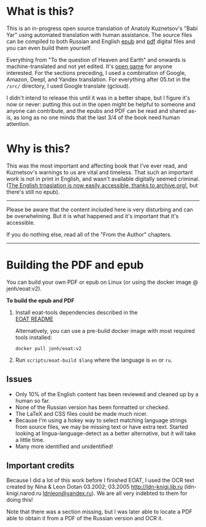 
# What is this?

This is an in-progress open source translation of Anatoly Kuznetsov's "Babi Yar"
using automated translation with human assistance. The source files can be compiled
to both Russian and English [epub](epub/) and [pdf](pdf/) digital files and you can
even build them yourself. 

Everything from "To the question of Heaven and Earth" and onwards is machine-translated
and not yet edited. It's [open game](chapters) for anyone interested. For the sections
preceding, I used a combination of Google, Amazon, Deepl, and Yandex translation. For 
everything after 05.txt in the `/src/` directory, I used Google translate (gcloud).

I didn't intend to release this until it was in a better shape, but I figure it's 
now or never: putting this out in the open might be helpful to someone and anyone can
contribute, and the epubs and PDF can be read and shared as-is, as long as no one
minds that the last 3/4 of the book need human attention.

# Why is this?

This was the most important and affecting book that I've ever read, and
Kuznetsov's warnings to us are vital and timeless. That such an important
work is not in print in English, and wasn't available digitally seemed criminal.
([The English trnaslation is now easily accessible, thanks to archive.org!](https://archive.org/details/babiyardocumenti0000anat),
but there's still no epub).

-------
Please be aware that the content included here is very disturbing and can be
overwhelming. But it is what happened and it's important that it's accessible.

If you do nothing else, read all of the "From the Author" chapters. 

------

# Building the PDF and epub

You can build your own PDF or epub on Linux (or using the docker image @ jenh/eoat:v2).

**To build the epub and PDF**

1. Install eoat-tools dependencies described in the  
   [EOAT README](https://github.com/jenh/epub-ocr-and-translate)


   Alternatively, you can use a pre-build docker image with most required tools installed:

   `docker pull jenh/eoat:v2`

2. Run `scripts/eoat-build $lang` where the language is `en` or `ru`.

## Issues

* Only 10% of the English content has been reviewed and cleaned up by a human so far.
* None of the Russian version has been formatted or checked.
* The LaTeX and CSS files could be made much nicer.
* Because I'm using a hokey way to select matching language strings from source files,
  we may be missing text or have extra text. Started looking at lingua-language-detect
  as a better alternative, but it will take a little time.
* Many more identified and unidentified!

## Important credits

Because I did a lot of this work before I finished EOAT, I used the OCR text created by Nina &
Leon Dotan 03.2002; 03.2005 http://ldn-knigi.lib.ru  (ldn-knigi.narod.ru    ldnleon@yandex.ru).
We are all very indebted to them for doing this!

Note that there was a section missing, but I was later able to locate a PDF able to obtain it from
a PDF of the Russian version and OCR it.  
